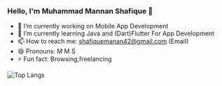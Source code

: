 ### Hello, I'm Muhammad Mannan Shafique 👋

- 🔭 I’m currently working on Mobile App Development
- 🌱 I’m currently learning Java and (Dart)Flutter For App Development
- 📫 How to reach me: shafiquemanan42@gmail.com (Email)
- 😄 Pronouns: M M S
- ⚡ Fun fact: Browsing,freelancing

![Top Langs](https://github-readme-stats.vercel.app/api/top-langs/?username=mannanshafique&theme=radical&layout=compact)
